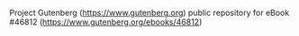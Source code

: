 Project Gutenberg (https://www.gutenberg.org) public repository for eBook #46812 (https://www.gutenberg.org/ebooks/46812)
